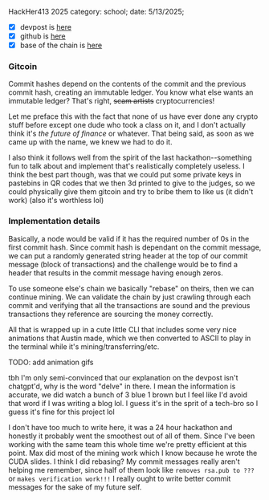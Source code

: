 HackHer413 2025
category: school; date: 5/13/2025;

- [X] devpost is [here](https://devpost.com/software/gitcoin-8i4o1k)
- [X] github is [here](https://github.com/BananaMiku/Gitcoin)
- [X] base of the chain is [here](https://github.com/BananaMiku/Gitcoin_base/commits/main/)

### Gitcoin

Commit hashes depend on the contents of the commit and the previous commit hash, creating an immutable ledger. You know what else wants an immutable ledger? That's right, ~~scam artists~~ cryptocurrencies! 

Let me preface this with the fact that none of us have ever done any crypto stuff before except one dude who took a class on it, and I don't actually think it's *the future of finance* or whatever. That being said, as soon as we came up with the name, we knew we had to do it.

I also think it follows well from the spirit of the last hackathon--something fun to talk about and implement that's realistically completely useless. I think the best part though, was that we could put some private keys in pastebins in QR codes that we then 3d printed to give to the judges, so we could physically give them gitcoin and try to bribe them to like us (it didn't work) (also it's worthless lol)

### Implementation details

Basically, a node would be valid if it has the required number of 0s in the first commit hash. Since commit hash is dependant on the commit message, we can put a randomly generated string header at the top of our commit message (block of transactions) and the challenge would be to find a header that results in the commit message having enough zeros.

To use someone else's chain we basically "rebase" on theirs, then we can continue mining. We can validate the chain by just crawling through each commit and verifying that all the transactions are sound and the previous transactions they reference are sourcing the money correctly.

All that is wrapped up in a cute little CLI that includes some very nice animations that Austin made, which we then converted to ASCII to play in the terminal while it's mining/transferring/etc.

TODO: add animation gifs

tbh I'm only semi-convinced that our explanation on the devpost isn't chatgpt'd, why is the word "delve" in there. I mean the information is accurate, we did watch a bunch of 3 blue 1 brown but I feel like I'd avoid that word if I was writing a blog lol. I guess it's in the sprit of a tech-bro so I guess it's fine for this project lol

I don't have too much to write here, it was a 24 hour hackathon and honestly it probably went the smoothest out of all of them. Since I've been working with the same team this whole time we're pretty efficient at this point. Max did most of the mining work which I know because he wrote the CUDA slides. I think I did rebasing? My commit messages really aren't helping me remember, since half of them look like `removes rsa.pub to ???` or `makes verification work!!!` I really ought to write better commit messages for the sake of my future self.





